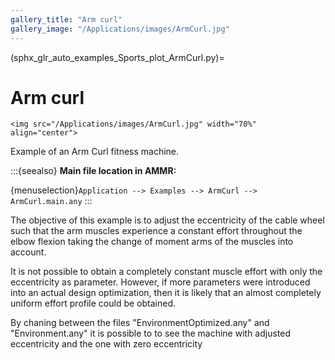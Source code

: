 ```yaml
---
gallery_title: "Arm curl"
gallery_image: "/Applications/images/ArmCurl.jpg"
---
```


(sphx_glr_auto_examples_Sports_plot_ArmCurl.py)=

# Arm curl

````{sidebar} **Example**
<img src="/Applications/images/ArmCurl.jpg" width="70%" align="center">
````

Example of an Arm Curl fitness machine.



:::{seealso}
**Main file location in AMMR:**

{menuselection}`Application --> Examples --> ArmCurl --> ArmCurl.main.any`
:::

The objective of this example is to adjust the eccentricity of the cable wheel
such that the arm muscles experience a constant effort throughout the elbow
flexion taking the change of moment arms of the muscles into account.

It is not possible to obtain a completely constant muscle effort with only the
eccentricity as parameter. However, if more parameters were introduced into an
actual design optimization, then it is likely that an almost completely uniform
effort profile could be obtained.

By chaning between the files "EnvironmentOptimized.any" and "Environment.any" it
is possible to to see the machine with adjusted eccentricity and the one with
zero eccentricity
